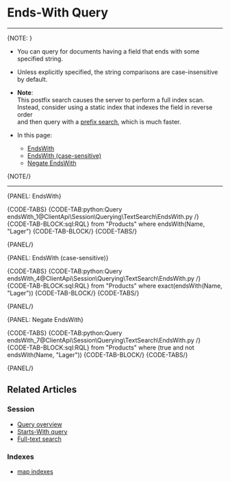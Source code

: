 ﻿# Ends-With Query

---

{NOTE: }

* You can query for documents having a field that ends with some specified string.

* Unless explicitly specified, the string comparisons are case-insensitive by default.

* __Note__:  
  This postfix search causes the server to perform a full index scan.  
  Instead, consider using a static index that indexes the field in reverse order  
  and then query with a [prefix search](../../../../client-api/session/querying/text-search/starts-with-query), which is much faster.

* In this page:
    * [EndsWith](../../../../client-api/session/querying/text-search/ends-with-query#endswith)
    * [EndsWith (case-sensitive)](../../../../client-api/session/querying/text-search/ends-with-query#endswith-(case-sensitive))
    * [Negate EndsWith](../../../../client-api/session/querying/text-search/ends-with-query#negate-endswith)

{NOTE/}

---

{PANEL: EndsWith}

{CODE-TABS}
{CODE-TAB:python:Query endsWith_1@ClientApi\Session\Querying\TextSearch\EndsWith.py /}
{CODE-TAB-BLOCK:sql:RQL}
from "Products"
where endsWith(Name, "Lager")
{CODE-TAB-BLOCK/}
{CODE-TABS/}

{PANEL/}

{PANEL: EndsWith (case-sensitive)}

{CODE-TABS}
{CODE-TAB:python:Query endsWith_4@ClientApi\Session\Querying\TextSearch\EndsWith.py /}
{CODE-TAB-BLOCK:sql:RQL}
from "Products"
where exact(endsWith(Name, "Lager"))
{CODE-TAB-BLOCK/}
{CODE-TABS/}

{PANEL/}

{PANEL: Negate EndsWith}

{CODE-TABS}
{CODE-TAB:python:Query endsWith_7@ClientApi\Session\Querying\TextSearch\EndsWith.py /}
{CODE-TAB-BLOCK:sql:RQL}
from "Products"
where (true and not endsWith(Name, "Lager"))
{CODE-TAB-BLOCK/}
{CODE-TABS/}

{PANEL/}

## Related Articles

### Session

- [Query overview](../../../../client-api/session/querying/how-to-query)
- [Starts-With query](../../../../client-api/session/querying/text-search/starts-with-query)
- [Full-text search](../../../../client-api/session/querying/text-search/full-text-search)

### Indexes

- [map indexes](../../../../indexes/map-indexes)
